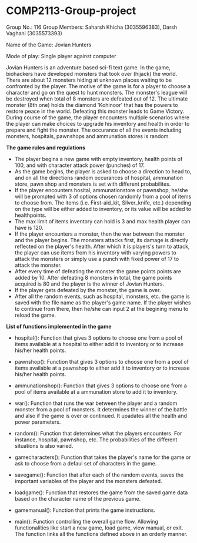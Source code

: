 # COMP2113-Group-project
Group No.: 116
Group Members: Saharsh Khicha (3035596383), Darsh Vaghani (3035573393)

Name of the Game: Jovian Hunters

Mode of play: Single player against computer

Jovian Hunters is an adventure based sci-fi text game. In the game, biohackers have developed monsters that took over (hijack) the world. There are about 12 monsters hiding at unknown places waiting to be confronted by the player. The motive of the game is for a player to choose a character and go on the quest to hunt monsters. The monster's league will be destroyed when total of 8 monsters are defeated out of 12. The ultimate monster (8th one) holds the diamond 'Kohinoor' that has the powers to restore peace in the world. Defeating this monster leads to Game Victory. During course of the game, the player encounters multiple scenarios where the player can make choices to upgrade his inventory and health in order to prepare and fight the monster. The occurance of all the events including monsters, hospitals, pawnshops and ammunation stores is random. 

**The game rules and regulations**

- The player begins a new game with empty inventory, health points of 100, and with character attack power (punches) of 17.
- As the game begins, the player is asked to choose a direction to head to, and on all the directions random occurances of hospital, ammunation store, pawn shop and monsters is set with different probabilites. 
- If the player encounters hosital, ammunationstore or pawnshop, he/she will be prompted with 3 of options chosen randomly from a pool of items to choose from. The items (i.e. First-aid_kit, Silver_knife, etc.) depending on the type will be either added to inventory, or its value will be added to healthpoints.
- The max limit of items inventory can hold is 3 and max health player can have is 120. 
- If the player encounters a monster, then the war between the monster and the player begins. The monsters attacks first, its damage is directly reflected on the player's health. After which it is players's turn to attack, the player can use items from his inventory with varying powers to attack the monsters or simply use a punch with fixed power of 17 to attack the monster. 
- After every time of defeating the monster the game points points are added by 10. After defeating 8 monsters in total, the game points acquired is 80 and the player is the winner of Jovian Hunters.
- If the player gets defeated by the monster, the game is over. 
- After all the random events, such as hospital, monsters, etc. the game is saved with the file name as the player's game name. If the player wishes to continue from there, then he/she can input 2 at the begining menu to reload the game. 
 
**List of functions implemented in the game**

- hospital(): Function that gives 3 options to choose one from a pool of items available at a hospital to either add it to inventory or to increase his/her health points.

- pawnshop(): Function that gives 3 options to choose one from a pool of items available at a pawnshop to either add it to inventory or to increase his/her health points.

- ammunationshop(): Function that gives 3 options to choose one from a pool of items available at a ammunation store to add it to inventory.

- war(): Function that runs the war between the player and a random monster from a pool of monsters. It determines the winner of the battle and also if the game is over or continued. It upadates all the health and power parameters. 

- random(): Function that determines what the players encounters. For instance, hospital, pawnshop, etc. The probabilities of the different situations is also varied. 

- gamecharacters(): Function that takes the player's name for the game or ask to choose from a defaul set of characters in the game. 

- savegame(): Function that after each of the random events, saves the important variables of the player and the monsters defeated. 

- loadgame(): Function that restores the game from the saved game data based on the character name of the previous game.  

- gamemanual(): Function that prints the game instructions. 

- main(): Function controlling the overall game flow. Allowing functionalities like start a new game, load game, view manual, or exit. The function links all the functions defined above in an orderly manner. 


